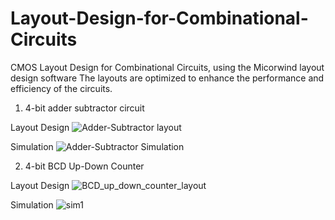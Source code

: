 # Layout-Design-for-Combinational-Circuits

CMOS Layout Design for Combinational Circuits, using the Micorwind layout design software The layouts are optimized to enhance the performance and efficiency of the circuits.

1. 4-bit adder subtractor circuit

Layout Design
![Adder-Subtractor layout](https://github.com/dhrupad-u/Layout-Design-for-Combinational-Circuits/assets/42469685/cf80a7d9-e5cb-4d1a-aa77-3c8acef80757)

Simulation
![Adder-Subtractor Simulation](https://github.com/dhrupad-u/Layout-Design-for-Combinational-Circuits/assets/42469685/85a34f48-6f9a-469b-804b-639b205e4986)

2. 4-bit BCD Up-Down Counter

Layout Design
![BCD_up_down_counter_layout](https://github.com/dhrupad-u/Layout-Design-for-Combinational-Circuits/assets/42469685/f5ec3cc5-dc9f-42eb-ab63-e50946d55f09)

Simulation
![sim1](https://github.com/dhrupad-u/Layout-Design-for-Combinational-Circuits/assets/42469685/cfa46977-1cb1-4778-abf9-a36544017944)
